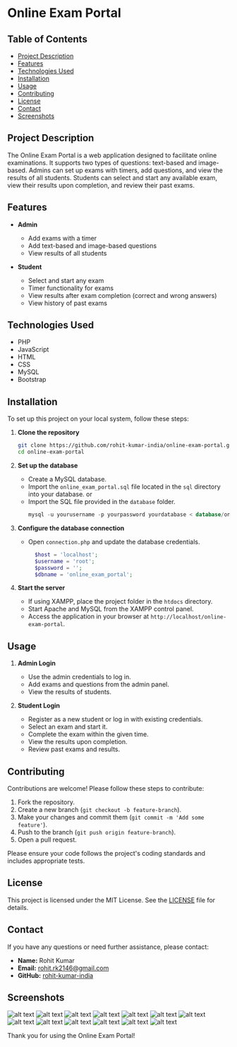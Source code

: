 # Online Exam Portal

## Table of Contents
- [Project Description](#project-description)
- [Features](#features)
- [Technologies Used](#technologies-used)
- [Installation](#installation)
- [Usage](#usage)
- [Contributing](#contributing)
- [License](#license)
- [Contact](#contact)
- [Screenshots](#screenshots)

## Project Description
The Online Exam Portal is a web application designed to facilitate online examinations. It supports two types of questions: text-based and image-based. Admins can set up exams with timers, add questions, and view the results of all students. Students can select and start any available exam, view their results upon completion, and review their past exams.

## Features
- **Admin**
  - Add exams with a timer
  - Add text-based and image-based questions
  - View results of all students

- **Student**
  - Select and start any exam
  - Timer functionality for exams
  - View results after exam completion (correct and wrong answers)
  - View history of past exams

## Technologies Used
- PHP
- JavaScript
- HTML
- CSS
- MySQL
- Bootstrap

## Installation
To set up this project on your local system, follow these steps:

1. **Clone the repository**
    ```bash
    git clone https://github.com/rohit-kumar-india/online-exam-portal.git
    cd online-exam-portal
    ```

2. **Set up the database**
    - Create a MySQL database.
    - Import the `online_exam_portal.sql` file located in the `sql` directory into your database.
        or
    - Import the SQL file provided in the `database` folder.
      ```sql
      mysql -u yourusername -p yourpassword yourdatabase < database/online_exam_portal.sql
      ```

3. **Configure the database connection**
    - Open `connection.php` and update the database credentials.
      ```php
        $host = 'localhost';
        $username = 'root';
        $password = '';
        $dbname = 'online_exam_portal';
      ```

4. **Start the server**
    - If using XAMPP, place the project folder in the `htdocs` directory.
    - Start Apache and MySQL from the XAMPP control panel.
    - Access the application in your browser at `http://localhost/online-exam-portal`.

## Usage
1. **Admin Login**
    - Use the admin credentials to log in.
    - Add exams and questions from the admin panel.
    - View the results of students.

2. **Student Login**
    - Register as a new student or log in with existing credentials.
    - Select an exam and start it.
    - Complete the exam within the given time.
    - View the results upon completion.
    - Review past exams and results.

## Contributing
Contributions are welcome! Please follow these steps to contribute:

1. Fork the repository.
2. Create a new branch (`git checkout -b feature-branch`).
3. Make your changes and commit them (`git commit -m 'Add some feature'`).
4. Push to the branch (`git push origin feature-branch`).
5. Open a pull request.

Please ensure your code follows the project's coding standards and includes appropriate tests.

## License
This project is licensed under the MIT License. See the [LICENSE](LICENSE) file for details.

## Contact
If you have any questions or need further assistance, please contact:

- **Name:** Rohit Kumar
- **Email:** rohit.rk2146@gmail.com
- **GitHub:** [rohit-kumar-india](https://github.com/rohit-kumar-india)


## Screenshots

![alt text](img/image.png)
![alt text](img/image-1.png) 
![alt text](img/image-2.png) 
![alt text](img/image-3.png) 
![alt text](img/image-4.png) 
![alt text](img/image-5.png) 
![alt text](img/image-6.png) 
![alt text](img/image-7.png) 
![alt text](img/image-8.png) 
![alt text](img/image-9.png) 
![alt text](img/image-10.png) 
![alt text](img/image-11.png) 
![alt text](img/image-12.png) 


Thank you for using the Online Exam Portal!

